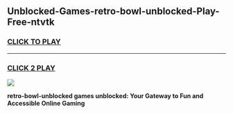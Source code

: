 
## Unblocked-Games-retro-bowl-unblocked-Play-Free-ntvtk
<h3>
<a href="https://premium76.site?title=retro-bowl-unblocked&ref=10A">CLICK TO PLAY</a></h3>
<hr>

<h3>
<a href="https://premium76.site?title=retro-bowl-unblocked&ref=10A">CLICK 2 PLAY</a>
  
</h3>

<a href="https://premium76.site?title=retro-bowl-unblocked&ref=10A"><img src="https://clearcache.store/games.png"></a>


**retro-bowl-unblocked games unblocked: Your Gateway to Fun and Accessible Online Gaming**
